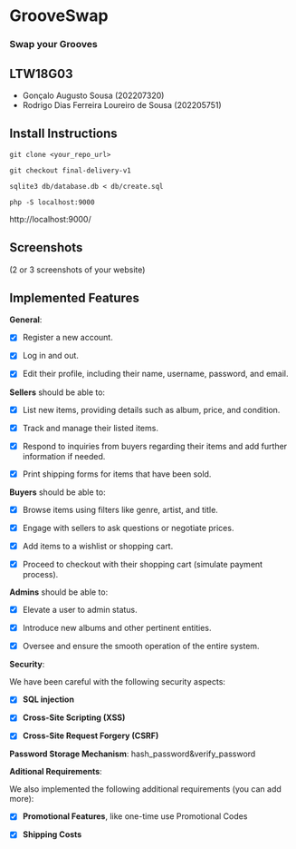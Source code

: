 # GrooveSwap
### Swap your Grooves
## LTW18G03
- Gonçalo Augusto Sousa (202207320)
- Rodrigo Dias Ferreira Loureiro de Sousa (202205751)

## Install Instructions



    git clone <your_repo_url>

    git checkout final-delivery-v1

    sqlite3 db/database.db < db/create.sql

    php -S localhost:9000

http://localhost:9000/
## Screenshots



(2 or 3 screenshots of your website)



## Implemented Features



**General**:



- [x] Register a new account.

- [x] Log in and out.

- [x] Edit their profile, including their name, username, password, and email.



**Sellers**  should be able to:



- [x] List new items, providing details such as album, price, and condition.

- [x] Track and manage their listed items.

- [x] Respond to inquiries from buyers regarding their items and add further information if needed.

- [x] Print shipping forms for items that have been sold.



**Buyers**  should be able to:



- [x] Browse items using filters like genre, artist, and title.

- [x] Engage with sellers to ask questions or negotiate prices.

- [x] Add items to a wishlist or shopping cart.

- [x] Proceed to checkout with their shopping cart (simulate payment process).



**Admins**  should be able to:



- [x] Elevate a user to admin status.

- [x] Introduce new albums and other pertinent entities.

- [x] Oversee and ensure the smooth operation of the entire system.



**Security**:

We have been careful with the following security aspects:



- [x] **SQL injection**

- [x] **Cross-Site Scripting (XSS)**

- [x] **Cross-Site Request Forgery (CSRF)**



**Password Storage Mechanism**: hash_password&verify_password



**Aditional Requirements**:



We also implemented the following additional requirements (you can add more):




- [x] **Promotional Features**, like one-time use Promotional Codes

- [x] **Shipping Costs**

